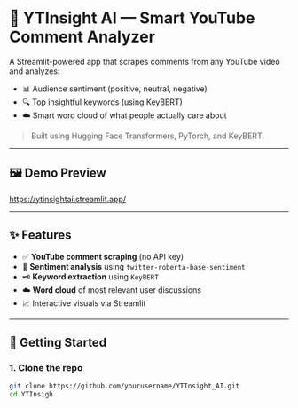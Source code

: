 # 🎥 YTInsight AI — Smart YouTube Comment Analyzer 

A Streamlit-powered app that scrapes comments from any YouTube video and analyzes:
- 📊 Audience sentiment (positive, neutral, negative)
- 🔍 Top insightful keywords (using KeyBERT)
- ☁️ Smart word cloud of what people actually care about

> Built using Hugging Face Transformers, PyTorch, and KeyBERT.

---

## 🖼️ Demo Preview
https://ytinsightai.streamlit.app/


---

## ✨ Features

- ✅ **YouTube comment scraping** (no API key)
- 🧠 **Sentiment analysis** using `twitter-roberta-base-sentiment`
- 🗝️ **Keyword extraction** using `KeyBERT`
- ☁️ **Word cloud** of most relevant user discussions
- 📈 Interactive visuals via Streamlit

---

## 🚀 Getting Started

### 1. Clone the repo
```bash
git clone https://github.com/yourusername/YTInsight_AI.git
cd YTInsigh
